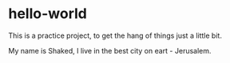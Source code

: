 # hello-world
This is a practice project, to get the hang of things just a little bit.

My name is Shaked, I live in the best city on eart - Jerusalem.

